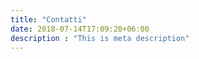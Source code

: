 ```yaml
---
title: "Contatti"
date: 2018-07-14T17:09:20+06:00
description : "This is meta description"
---
```



